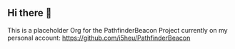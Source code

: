 ## Hi there 👋

This is a placeholder Org for the PathfinderBeacon Project currently on my personal account: https://github.com/i5heu/PathfinderBeacon
